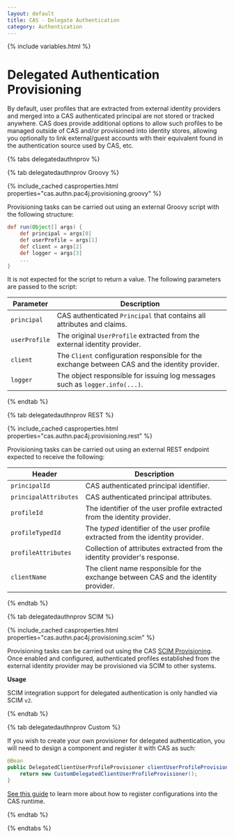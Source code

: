 ```yaml
---
layout: default
title: CAS - Delegate Authentication
category: Authentication
---
```


{% include variables.html %}

# Delegated Authentication Provisioning

By default, user profiles that are extracted from external identity providers and merged into a CAS
authenticated principal are not stored or tracked anywhere. CAS does provide additional options to allow
such profiles to be managed outside of CAS and/or provisioned into identity stores, allowing you optionally to link
external/guest accounts with their equivalent found in the authentication source used by CAS, etc.
      
{% tabs delegatedauthnprov %}

{% tab delegatedauthnprov Groovy %}

{% include_cached casproperties.html properties="cas.authn.pac4j.provisioning.groovy" %}

Provisioning tasks can be carried out using an external Groovy script with the following structure:

```groovy
def run(Object[] args) {
    def principal = args[0]
    def userProfile = args[1]
    def client = args[2]
    def logger = args[3]
    ...
}
```

It is not expected for the script to return a value. The following parameters are passed to the script:

| Parameter     | Description                                                                                    |
|---------------|------------------------------------------------------------------------------------------------|
| `principal`   | CAS authenticated `Principal` that contains all attributes and claims.                         |
| `userProfile` | The original `UserProfile` extracted from the external identity provider.                      |
| `client`      | The `Client` configuration responsible for the exchange between CAS and the identity provider. |
| `logger`      | The object responsible for issuing log messages such as `logger.info(...)`.                    |

{% endtab %}

{% tab delegatedauthnprov REST %}

{% include_cached casproperties.html properties="cas.authn.pac4j.provisioning.rest" %}

Provisioning tasks can be carried out using an external REST endpoint expected to receive the following:

| Header                | Description                                                                         |
|-----------------------|-------------------------------------------------------------------------------------|
| `principalId`         | CAS authenticated principal identifier.                                             |
| `principalAttributes` | CAS authenticated principal attributes.                                             |
| `profileId`           | The identifier of the user profile extracted from the identity provider.            |
| `profileTypedId`      | The *typed* identifier of the user profile extracted from the identity provider.    |
| `profileAttributes`   | Collection of attributes extracted from the identity provider's response.           |
| `clientName`          | The client name responsible for the exchange between CAS and the identity provider. |

{% endtab %}

{% tab delegatedauthnprov SCIM %}

{% include_cached casproperties.html properties="cas.authn.pac4j.provisioning.scim" %}

Provisioning tasks can be carried out using the CAS [SCIM Provisioning](../integration/SCIM-Provisioning.html).
Once enabled and configured, authenticated profiles established from the external identity provider may be
provisioned via SCIM to other systems.

<div class="alert alert-info"><strong>Usage</strong><p>SCIM integration support for 
delegated authentication is only handled via SCIM <code>v2</code>.</p></div>

{% endtab %}

{% tab delegatedauthnprov Custom %}

If you wish to create your own provisioner for delegated authentication, you will need to
design a component and register it with CAS as such:

```java
@Bean
public DelegatedClientUserProfileProvisioner clientUserProfileProvisioner() {
    return new CustomDelegatedClientUserProfileProvisioner();
}
```

[See this guide](../configuration/Configuration-Management-Extensions.html) to learn more about
how to register configurations into the CAS runtime.

{% endtab %}

{% endtabs %}
